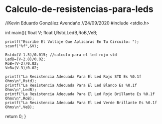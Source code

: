# Calculo-de-resistencias-para-leds
//Kevin Eduardo González Avendaño
//24/09/2020
#include <stdio.h>

int main(){
    float V;
    float I,Rstd,LedB,RoB,VeB;

    printf("Escribe El Voltaje Que Aplicaras En Tu Circuito: ");
    scanf("%f",&V);

    Rstd=(V-1.5)/0.015; //calculo para el led rojo std
    LedB=(V-2.8)/0.02;
    RoB=(V-2)/0.02;
    VeB=(V-3)/0.02;

    printf("La Resistencia Adecuada Para El Led Rojo STD Es %0.1f Ohms\n",Rstd);
    printf("La Resistencia Adecuada Para El Led Blanco Es %0.1f Ohms\n",LedB);
    printf("La Resistencia Adecuada Para El Led Rojo Brillante Es %0.1f Ohms\n",RoB);
    printf("La Resistencia Adecuada Para El Led Verde Brillante Es %0.1f Ohms\n",VeB);

return 0;
}
